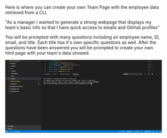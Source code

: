 

Here is where you can create your own Team Page with the employee data retrieved from a CLI. 

"As a manager
I wanted to generate a strong webpage that displays my team's basic info
so that I have quick access to emails and GitHub profiles"

You will be prompted with many questions including an employee name, ID, email, and title. Each title has it's own specific questions as well. After the questions have been answered you will be prompted to create your own html page with your team's data showed.


![Demo](https://github.com/Dsorthep/team-generator/blob/master/develop/assets/team-generator.gif "Demo GIF")
